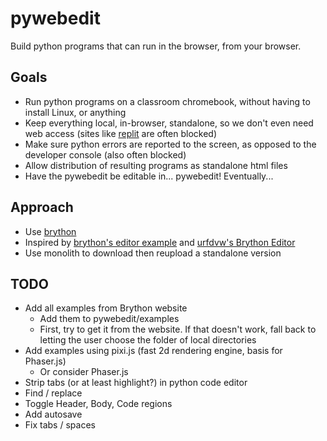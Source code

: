 # pywebedit

Build python programs that can run in the browser, from your browser.

## Goals

- Run python programs on a classroom chromebook, without having to
  install Linux, or anything
- Keep everything local, in-browser, standalone, so we don't even need web
  access (sites like [replit](https://replit.com/) are often blocked)
- Make sure python errors are reported to the screen, as opposed to
  the developer console (also often blocked)
- Allow distribution of resulting programs as standalone html files
- Have the pywebedit be editable in... pywebedit! Eventually...

## Approach

- Use [brython](https://www.brython.info/)
- Inspired by [brython's editor
  example](https://www.brython.info/tests/editor.html?lang=en) and
  [urfdvw's Brython Editor](https://github.com/urfdvw/Brython-Editor)
- Use monolith to download then reupload a standalone version

## TODO

- Add all examples from Brython website
  - Add them to pywebedit/examples
  - First, try to get it from the website. If that doesn't work,
    fall back to letting the user choose the folder of local directories
- Add examples using pixi.js (fast 2d rendering engine, basis for
  Phaser.js)
  - Or consider Phaser.js
- Strip tabs (or at least highlight?) in python code editor
- Find / replace
- Toggle Header, Body, Code regions
- Add autosave
- Fix tabs / spaces
